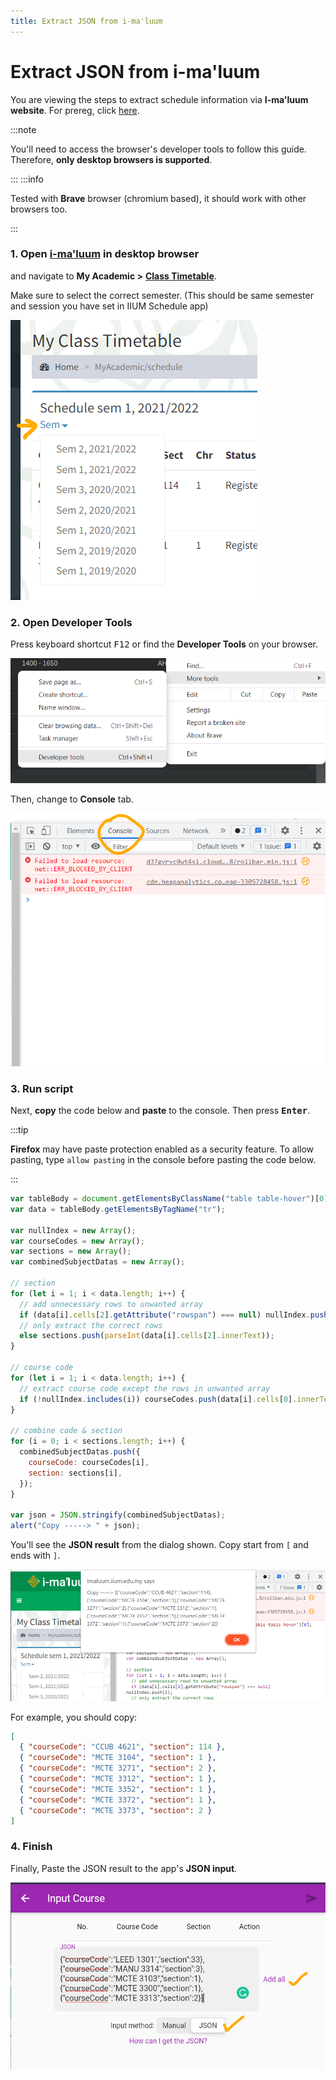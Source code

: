 ```yaml
---
title: Extract JSON from i-ma'luum
---
```


# Extract JSON from i-ma'luum

You are viewing the steps to extract schedule information via **I-ma'luum website**. For prereg, click [here](../prereg/).

:::note

You'll need to access the browser's developer tools to follow this guide. Therefore, **only desktop browsers is supported**.

:::
:::info

Tested with **Brave** browser (chromium based), it should work with other browsers too.

:::

### 1. Open [i-ma'luum](https://imaluum.iium.edu.my) in desktop browser

and navigate to **My Academic >** [**Class Timetable**](https://imaluum.iium.edu.my/MyAcademic/schedule).

Make sure to select the correct semester. (This should be same semester and session you have set in IIUM Schedule app)

![semester imaluum](./screenshots/2022-03-05-191546.png)

### 2. Open Developer Tools

Press keyboard shortcut <kbd>F12</kbd> or find the **Developer Tools** on your browser.

![devtools brave](./screenshots/Screenshot-2022-03-06-072635.png)

Then, change to **Console** tab.

![devtools console brave](./screenshots/2022-03-05-192905.png)

### 3. Run script

Next, **copy** the code below and **paste** to the console. Then press <kbd>**Enter**</kbd>.

:::tip

**Firefox** may have paste protection enabled as a security feature. To allow pasting, type `allow pasting` in the console before pasting the code below.

:::

```js
var tableBody = document.getElementsByClassName("table table-hover")[0];
var data = tableBody.getElementsByTagName("tr");

var nullIndex = new Array();
var courseCodes = new Array();
var sections = new Array();
var combinedSubjectDatas = new Array();

// section
for (let i = 1; i < data.length; i++) {
  // add unnecessary rows to unwanted array
  if (data[i].cells[2].getAttribute("rowspan") === null) nullIndex.push(i);
  // only extract the correct rows
  else sections.push(parseInt(data[i].cells[2].innerText));
}

// course code
for (let i = 1; i < data.length; i++) {
  // extract course code except the rows in unwanted array
  if (!nullIndex.includes(i)) courseCodes.push(data[i].cells[0].innerText);
}

// combine code & section
for (i = 0; i < sections.length; i++) {
  combinedSubjectDatas.push({
    courseCode: courseCodes[i],
    section: sections[i],
  });
}

var json = JSON.stringify(combinedSubjectDatas);
alert("Copy -----> " + json);
```

You'll see the **JSON result** from the dialog shown. Copy start from `[` and ends with `]`.

![json result](./screenshots/2022-03-05-192911.png)

For example, you should copy:

```json
[
  { "courseCode": "CCUB 4621", "section": 114 },
  { "courseCode": "MCTE 3104", "section": 1 },
  { "courseCode": "MCTE 3271", "section": 2 },
  { "courseCode": "MCTE 3312", "section": 1 },
  { "courseCode": "MCTE 3352", "section": 1 },
  { "courseCode": "MCTE 3372", "section": 1 },
  { "courseCode": "MCTE 3373", "section": 2 }
]
```

### 4. Finish

Finally, Paste the JSON result to the app's **JSON input**.

![json input iium schedule](./screenshots/2022-03-05-192843.png)
